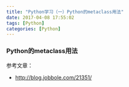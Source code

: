 ```yaml
---
title: "Python学习（一）Python的metaclass用法"
date: 2017-04-08 17:55:02
tags: [Python]
categories: [Python]
---
```


### Python的metaclass用法


参考文章：

- http://blog.jobbole.com/21351/